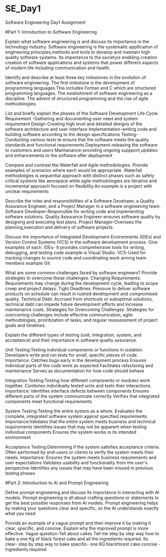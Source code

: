 # SE_Day1
Software Engineering Day1 Assignment

#Part 1: Introduction to Software Engineering

Explain what software engineering is and discuss its importance in the technology industry.
Software engineering is the systematic appllication of engineering principles,methods and tools to develop and maintain high quality software systems.
Its importance to the societyis enebling creation creation of software applications and systems that power different aspects of modern life including communication and health.

Identify and describe at least three key milestones in the evolution of software engineering.
The first milestone is the development of programming languages.This includes Fortran and C which are structured programming languages.
The estalishment of software engineering as a discipline.
The advent of structured programming and the rise of agile methodologies. 

List and briefly explain the phases of the Software Development Life Cycle.
Requirement -Gathering and documenting user need and system requirement
Design-Creating high level and detailed designs of the software architecture and user interface
Implementation-writing code and building software according to the design specifications
Testing-Conducting various tests to ensure that the software meets the quality standards and functional requirements 
Deployment-releasing the software to customers and users
Maintanance-providing ongoing suppport,updates and enhancements to the software after deployment 

Compare and contrast the Waterfall and Agile methodologies. Provide examples of scenarios where each would be appropriate.
Waterfall methodoligies is sequential approach with distinct phases such as safety critical systems like aerospace while agile methodologies are iterative and incremental approach focused on flexibility.An example is a project with unclear requirements

Describe the roles and responsibilities of a Software Developer, a Quality Assurance Engineer, and a Project Manager in a software engineering team.
Software Developer-Responsible for writing code and implementing software solutions.
Quality Assurance Engineer-ensures software quality by designing and executing test  plans.
Project Manager-Oversees the planning,execution  and delivery of software projects.

Discuss the importance of Integrated Development Environments (IDEs) and Version Control Systems (VCS) in the software development process. Give examples of each.
IDEs- It provides  comprehensive tools for writing, debugging, and testing code example is Visual Studio.
VCS-Used for tracking changes to source code and coordinating work among team members example Git.

What are some common challenges faced by software engineers? Provide strategies to overcome these challenges.
Changing Requirements: Requirements may change during the development cycle, leading to scope creep and project delays.
Tight Deadlines: Pressure to deliver software products on schedule can result in rushed development and compromised quality.
Technical Debt: Accrued from shortcuts or suboptimal solutions, technical debt can impede future development efforts and increase maintenance costs.
Strategies for Overcoming Challenges: Strategies for overcoming challenges include effective communication, agile methodologies, prioritization of tasks, and regular reassessment of project goals and timelines.


Explain the different types of testing (unit, integration, system, and acceptance) and their importance in software quality assurance.

Unit Testing:Testing individual components or functions in isolation.
Developers write and run tests for small, specific pieces of code.
Importance:
Catches bugs early in the development process
Ensures individual parts of the code work as expected
Facilitates refactoring and maintenance
Serves as documentation for how code should behave

Integration Testing:Testing how different components or modules work together.
Combines individually tested units and tests their interactions.
Importance:
Identifies interface defects between components
Ensures different parts of the system communicate correctly
Verifies that integrated components meet functional requirements

System Testing:Testing the entire system as a whole.
Evaluates the complete, integrated software system against specified requirements.
Importance:Validates that the entire system meets business and technical requirements
Identifies issues that may not be apparent when testing individual components
Ensures the system works in its intended environment

Acceptance Testing:Determining if the system satisfies acceptance criteria.
Often performed by end-users or clients to verify the system meets their needs.
Importance:
Ensures the system meets business requirements and user expectations
Validates usability and functionality from the user's perspective
Identifies any issues that may have been missed in previous testing phases

#Part 2: Introduction to AI and Prompt Engineering

Define prompt engineering and discuss its importance in interacting with AI models.
Prompt engineering is all about crafting questions or statements to get the best possible responses from AI models.
Prompt engineering helps by making your questions clear and specific, so the AI understands exactly what you need

Provide an example of a vague prompt and then improve it by making it clear, specific, and concise. Explain why the improved prompt is more effective.
Vague question-Tell about cakes
Tell me step by step way  how to bake a one Kg of black forest cake and all the ingredients required.
Its clear- step by step way to bake 
specific- one KG blackforest cake
concise - ingredients required
